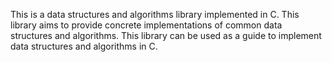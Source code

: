 This is a data structures and algorithms library implemented in C. This library aims to provide concrete implementations of common data structures and algorithms. This library can be used as a guide to implement data structures and algorithms in C. 
